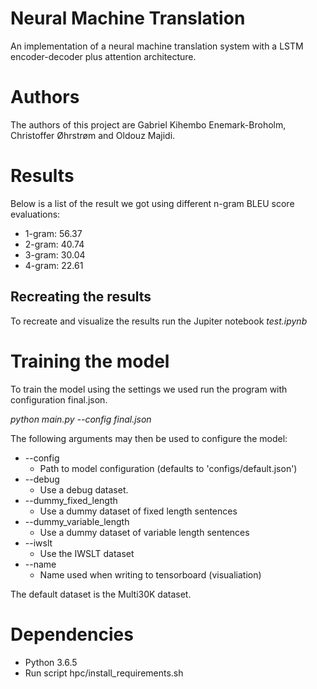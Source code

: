 # Neural Machine Translation
An implementation of a neural machine translation system with a LSTM encoder-decoder plus attention architecture.

# Authors
The authors of this project are Gabriel Kihembo Enemark-Broholm, Christoffer Øhrstrøm and Oldouz Majidi.

# Results
Below is a list of the result we got using different n-gram BLEU score evaluations:
* 1-gram: 56.37
* 2-gram: 40.74
* 3-gram: 30.04
* 4-gram: 22.61

## Recreating the results
To recreate and visualize the results run the Jupiter notebook *test.ipynb*

# Training the model
To train the model using the settings we used run the program with configuration final.json.

*python main.py --config final.json*

The following arguments may then be used to configure the model:

* --config
  + Path to model configuration (defaults to 'configs/default.json')
* --debug
  + Use a debug dataset.
* --dummy_fixed_length
  + Use a dummy dataset of fixed length sentences
* --dummy_variable_length
  + Use a dummy dataset of variable length sentences
* --iwslt
  + Use the IWSLT dataset
* --name
  + Name used when writing to tensorboard (visualiation)

The default dataset is the Multi30K dataset.

# Dependencies
* Python 3.6.5
* Run script hpc/install_requirements.sh
